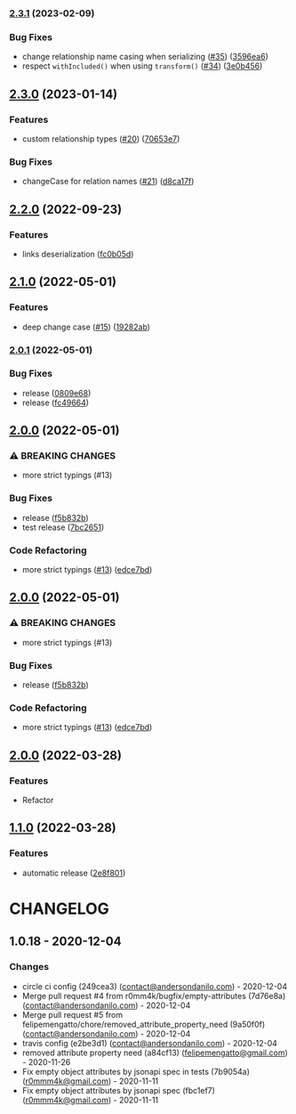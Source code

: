 ### [2.3.1](https://github.com/andersondanilo/jsonapi-fractal/compare/v2.3.0...v2.3.1) (2023-02-09)


### Bug Fixes

* change relationship name casing when serializing ([#35](https://github.com/andersondanilo/jsonapi-fractal/issues/35)) ([3596ea6](https://github.com/andersondanilo/jsonapi-fractal/commit/3596ea6db67b4648945b35c4baea303b5135a49a))
* respect `withIncluded()` when using `transform()` ([#34](https://github.com/andersondanilo/jsonapi-fractal/issues/34)) ([3e0b456](https://github.com/andersondanilo/jsonapi-fractal/commit/3e0b456685a2f646fe9803c515667f67183e32fe))

## [2.3.0](https://github.com/andersondanilo/jsonapi-fractal/compare/v2.2.0...v2.3.0) (2023-01-14)


### Features

* custom relationship types ([#20](https://github.com/andersondanilo/jsonapi-fractal/issues/20)) ([70653e7](https://github.com/andersondanilo/jsonapi-fractal/commit/70653e7e618ef18b048ff7616d54ca2ddacfb76d))


### Bug Fixes

* changeCase for relation names ([#21](https://github.com/andersondanilo/jsonapi-fractal/issues/21)) ([d8ca17f](https://github.com/andersondanilo/jsonapi-fractal/commit/d8ca17f6ea3e04979131ad70e55c9bdd02f4fc88))

## [2.2.0](https://github.com/andersondanilo/jsonapi-fractal/compare/v2.1.0...v2.2.0) (2022-09-23)


### Features

* links deserialization ([fc0b05d](https://github.com/andersondanilo/jsonapi-fractal/commit/fc0b05de2905a6d62d3c25fd13a1633c5d4eecab))

## [2.1.0](https://github.com/andersondanilo/jsonapi-fractal/compare/v2.0.1...v2.1.0) (2022-05-01)


### Features

* deep change case ([#15](https://github.com/andersondanilo/jsonapi-fractal/issues/15)) ([19282ab](https://github.com/andersondanilo/jsonapi-fractal/commit/19282abf95e62a39a39466e2df316150b1616966))

### [2.0.1](https://github.com/andersondanilo/jsonapi-fractal/compare/v2.0.0...v2.0.1) (2022-05-01)


### Bug Fixes

* release ([0809e68](https://github.com/andersondanilo/jsonapi-fractal/commit/0809e68f177d0b26b8abcc0dda2a315012ed740b))
* release ([fc49664](https://github.com/andersondanilo/jsonapi-fractal/commit/fc4966435357bfd857e664b3be728044a5d55cfd))

## [2.0.0](https://github.com/andersondanilo/jsonapi-fractal/compare/v1.1.0...v2.0.0) (2022-05-01)


### ⚠ BREAKING CHANGES

* more strict typings (#13)

### Bug Fixes

* release ([f5b832b](https://github.com/andersondanilo/jsonapi-fractal/commit/f5b832b8530936ada6a3779b80ab6d326d4ae0a9))
* test release ([7bc2651](https://github.com/andersondanilo/jsonapi-fractal/commit/7bc265139180e9e7c7993c713ffa0593b8ecd45e))


### Code Refactoring

* more strict typings ([#13](https://github.com/andersondanilo/jsonapi-fractal/issues/13)) ([edce7bd](https://github.com/andersondanilo/jsonapi-fractal/commit/edce7bdf439c3c1b5ebc96d2a3a2bf979a06358d))

## [2.0.0](https://github.com/andersondanilo/jsonapi-fractal/compare/v1.1.0...v2.0.0) (2022-05-01)


### ⚠ BREAKING CHANGES

* more strict typings (#13)

### Bug Fixes

* release ([f5b832b](https://github.com/andersondanilo/jsonapi-fractal/commit/f5b832b8530936ada6a3779b80ab6d326d4ae0a9))


### Code Refactoring

* more strict typings ([#13](https://github.com/andersondanilo/jsonapi-fractal/issues/13)) ([edce7bd](https://github.com/andersondanilo/jsonapi-fractal/commit/edce7bdf439c3c1b5ebc96d2a3a2bf979a06358d))

## [2.0.0](https://github.com/andersondanilo/jsonapi-fractal/compare/v1.1.0...v2.0.0) (2022-03-28)

### Features

* Refactor

## [1.1.0](https://github.com/andersondanilo/jsonapi-fractal/compare/v1.0.19...v1.1.0) (2022-03-28)


### Features

* automatic release ([2e8f801](https://github.com/andersondanilo/jsonapi-fractal/commit/2e8f8019eff314252edd7dcad0f68719c64986a2))

# CHANGELOG

## 1.0.18 - 2020-12-04
### Changes
- circle ci config (249cea3) (contact@andersondanilo.com) - 2020-12-04
- Merge pull request #4 from r0mm4k/bugfix/empty-attributes (7d76e8a) (contact@andersondanilo.com) - 2020-12-04
- Merge pull request #5 from felipemengatto/chore/removed_attribute_property_need (9a50f0f) (contact@andersondanilo.com) - 2020-12-04
- travis config (e2be3d1) (contact@andersondanilo.com) - 2020-12-04
- removed attribute property need (a84cf13) (felipemengatto@gmail.com) - 2020-11-26
- Fix empty object attributes by jsonapi spec in tests (7b9054a) (r0mmm4k@gmail.com) - 2020-11-11
- Fix empty object attributes by jsonapi spec (fbc1ef7) (r0mmm4k@gmail.com) - 2020-11-11
